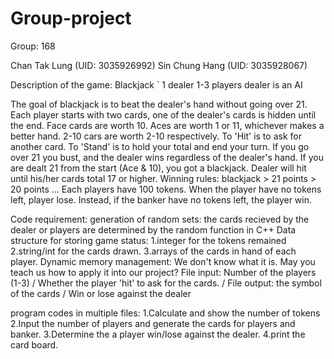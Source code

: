 # Group-project

Group: 168

Chan Tak Lung (UID: 3035926992)
Sin Chung Hang (UID: 3035928067)


Description of the game: Blackjack
`
1 dealer 1-3 players
dealer is an AI

The goal of blackjack is to beat the dealer's hand without going over 21.
Each player starts with two cards, one of the dealer's cards is hidden until the end.
Face cards are worth 10. Aces are worth 1 or 11, whichever makes a better hand. 2-10 cars are worth 2-10 respectively.
To 'Hit' is to ask for another card. To 'Stand' is to hold your total and end your turn.
If you go over 21 you bust, and the dealer wins regardless of the dealer's hand.
If you are dealt 21 from the start (Ace & 10), you got a blackjack.
Dealer will hit until his/her cards total 17 or higher.
Winning rules: blackjack > 21 points > 20 points ...
Each players have 100 tokens. When the player have no tokens left, player lose. Instead, if the banker have no tokens left, the player win.

Code requirement:
generation of random sets: the cards recieved by the dealer or players are determined by the random function in C++
Data structure for storing game status: 1.integer for the tokens remained 2.string/int for the cards drawn. 3.arrays of the cards in hand of each player.
Dynamic memory management: We don't know what it is. May you teach us how to apply it into our project?
File input: Number of the players (1-3) / Whether the player 'hit' to ask for the cards. / 
File output: the symbol of the cards / Win or lose against the dealer

program codes in multiple files: 1.Calculate and show the number of tokens 2.Input the number of players and generate the cards for players and banker. 3.Determine the a player win/lose against the dealer. 4.print the card board.
